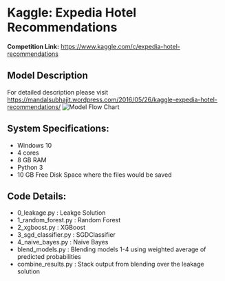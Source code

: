 # Kaggle: Expedia Hotel Recommendations
**Competition Link:** https://www.kaggle.com/c/expedia-hotel-recommendations
## Model Description
For detailed description please visit https://mandalsubhajit.wordpress.com/2016/05/26/kaggle-expedia-hotel-recommendations/
![Model Flow Chart](https://raw.githubusercontent.com/mandalsubhajit/Kaggle--Expedia-Hotel-Recommendations/master/Model%20Flow.png)
## System Specifications:
* Windows 10
* 4 cores
* 8 GB RAM
* Python 3
* 10 GB Free Disk Space where the files would be saved
## Code Details:
* 0_leakage.py : Leakge Solution
* 1_random_forest.py : Random Forest
* 2_xgboost.py : XGBoost
* 3_sgd_classifier.py : SGDClassifier
* 4_naive_bayes.py : Naive Bayes
* blend_models.py : Blending models 1-4 using weighted average of predicted probabilities
* combine_results.py : Stack output from blending over the leakage solution